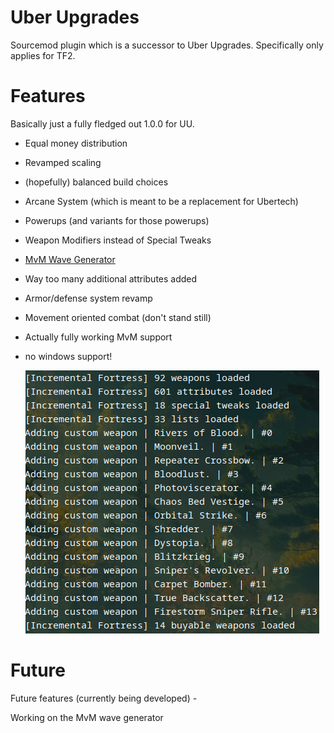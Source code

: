 # Uber Upgrades
Sourcemod plugin which is a successor to Uber Upgrades.
Specifically only applies for TF2.

# Features
Basically just a fully fledged out 1.0.0 for UU.
- Equal money distribution
- Revamped scaling
- (hopefully) balanced build choices
- Arcane System (which is meant to be a replacement for Ubertech)
- Powerups (and variants for those powerups)
- Weapon Modifiers instead of Special Tweaks
- [MvM Wave Generator](https://github.com/kurwabomber/mvm_generator)
- Way too many additional attributes added
- Armor/defense system revamp
- Movement oriented combat (don't stand still)
- Actually fully working MvM support
- no windows support!

	![stats page](incremental.png)

# Future
Future features (currently being developed) - 

Working on the MvM wave generator
